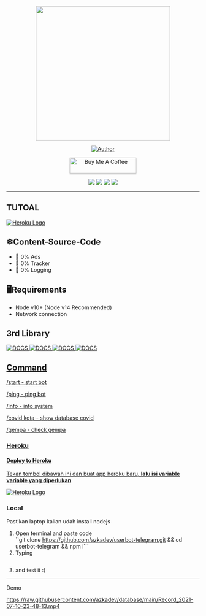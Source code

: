 
<p align = "center" >
    <img src="https://github.com/azkadev/azkadev/blob/main/pp.png?raw=true" width="350" height="350" />
</p >

<p align="center">
    <a href="https://github.com/azkadev"><img title="Author" src="https://img.shields.io/badge/AUTHOR-AZKADEV-orange.svg?style=for-the-badge&logo=github"></a>
</p>

<p align="center"> 
<a href="https://www.buymeacoffee.com/" target="_blank"><img src="https://cdn.buymeacoffee.com/buttons/default-blue.png" alt="Buy Me A Coffee" style="height: 41px !important;width: 174px !important;box-shadow: 0px 3px 2px 0px rgba(190, 190, 190, 0.5) !important;-webkit-box-shadow: 0px 3px 2px 0px rgba(190, 190, 190, 0.5) !important;" ></a>
</p>

<p align="center"> 
<a href="https://tiktok.com/@azkadev"><img src="https://hits.seeyoufarm.com/api/count/incr/badge.svg?url=https%3A%2F%2Fwww.tiktok.com%2F%40azkadev&count_bg=%234AA803&title_bg=%231C1C1C&icon=tiktok.svg&icon_color=%23FFFFFF&title=Tiktok&edge_flat=false"/></a>
<a href="https://github.com/azkadev"><img src="https://hits.seeyoufarm.com/api/count/incr/badge.svg?url=https%3A%2F%2Fgithub.com%2F%40azkadev&count_bg=%232300CB&title_bg=%23663838&icon=github.svg&icon_color=%23FFFFFF&title=Github&edge_flat=false"/></a>
<a href="https://instagram.com/azkadev"><img src="https://hits.seeyoufarm.com/api/count/incr/badge.svg?url=https%3A%2F%2Finstagram.com%2F%40azkadev&count_bg=%237C62F6&title_bg=%23663838&icon=instagram.svg&icon_color=%23FFFFFF&title=Instagram&edge_flat=false"/></a>
 <a href="https://www.youtube.com/channel/UC74N8oC9ow7PK-G8XfWVbcA"><img src="https://hits.seeyoufarm.com/api/count/incr/badge.svg?url=https%3A%2F%2Finstagram.com%2Fazkadev&count_bg=%237C62F6&title_bg=%23EB0000&icon=youtube.svg&icon_color=%23FFFFFF&title=Youtube&edge_flat=false"/></a> 
</p>

---

## TUTOAL
<a href="https://heroku.com/deploy?template=https://github.com/azkadev/userbot-telegram">![Heroku Logo](https://img.shields.io/badge/Deploy%20To%20Heroku-blueviolet?style=for-the-badge&logo=heroku)</a>

## ❄Content-Source-Code
- 📰 0% Ads
- 💸 0% Tracker
- 📃 0% Logging 

## 🖥Requirements
- Node v10+ (Node v14 Recommended)
- Network connection

## 3rd Library

<p align="left"> 
<a href="https://github.com/azkadev/bmkg-scrape"><img title="DOCS" src="https://img.shields.io/badge/BMKG_SCRAPE-V1.0.5-blue.svg?style=for-the-badge"</a>
<a href="https://github.com/azkadev/covid19-scrape"><img title="DOCS" src="https://img.shields.io/badge/COVID_SCRAPE-1.0.2-red.svg?style=for-the-badge"</a>
<a href="https://github.com/ubotindonesia/duagram"><img title="DOCS" src="https://img.shields.io/badge/DUAGRAM-V1.0.0-blue.svg?style=for-the-badge"</a>
<a href="https://github.com/request/request"><img title="DOCS" src="https://img.shields.io/badge/REQUEST-V2.88.2-red.svg?style=for-the-badge"</a>
</p>    

## Command

/start - start bot

/ping - ping bot
    
/info - info system    

/covid kota - show database covid

/gempa - check gempa

### Heroku

#### Deploy to Heroku

Tekan tombol dibawah ini dan buat app heroku baru, **lalu isi variable variable yang diperlukan**
<!-- Hyooooooo!!! mau diapain :D 		RESIKO DITANGGUNG SENDIRI YA, JANGAN BUAT SPAM, ABUSE, ILEGAL. OK???-->
<a href="https://heroku.com/deploy?template=https://github.com/azkadev/userbot-telegram">![Heroku Logo](https://img.shields.io/badge/Deploy%20To%20Heroku-blueviolet?style=for-the-badge&logo=heroku)</a>
    
### Local

Pastikan laptop kalian udah install nodejs    
1. Open terminal and paste code    
    ``git clone https://github.com/azkadev/userbot-telegram.git && cd userbot-telegram && npm i```
2. Typing
    ```node main.js app_id=your_app_id app_hash=your_app_hash session=paste_your_session
3. and test it :)
---

Demo

https://raw.githubusercontent.com/azkadev/database/main/Record_2021-07-10-23-48-13.mp4
